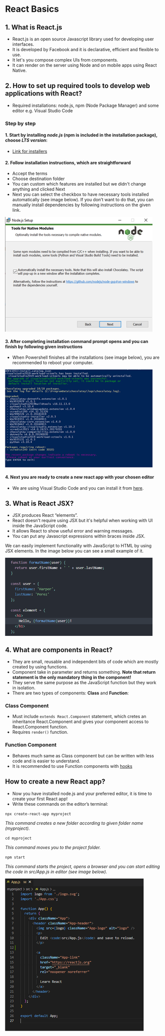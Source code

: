 # React Basics

## 1. What is React.js

- React.js is an open source Javascript library used for developing user interfaces.
- It is developed by Facebook and it is declarative, efficient and flexible to use.
- It let's you compose complex UIs from components.
- It can render on the server using Node and on mobile apps using React Native.

## 2.  How to set up required tools to develop web applications with React?

 - Required installations: node.js, npm (Node Package Manager) and some editor e.g. Visual Studio Code

### Step by step

#### 1. Start by installing *node.js* (npm is included in the installation package), choose *LTS version*:
   - [Link for installers](https://nodejs.org/en/download/)

#### 2. Follow installation instructions, which are straightforward 
   - Accept the terms
   - Choose destination folder
   - You can custom which features are installed but we didn't change anything and clicked Next
   - Next you can select the checkbox to have necessary tools installed automatically (see image below). If you don’t want to do that, you can manually install dependencies by following instructions on the given link. 
    
![Install tools](/pics/install_tools.png)

#### 3. After completing installation command prompt opens and you can finish by following given instructions
   - When Powershell finishes all the installations (see image below), you are recommended to reboot your computer.

![Powershell](/pics/powershell.png)

#### 4. Next you are ready to create a new react app with your chosen editor
   - We are using Visual Studio Code and you can install it from [here](https://code.visualstudio.com).

## 3. What is React JSX?

-  JSX produces React “elements”.
-  React doesn't require using JSX but it's helpful when working with UI inside the JavaScript code.
-  It allows React to show useful error and warning messages.
-  You can put any Javascript expressions within braces inside JSX.

We can easily implement functionality with JavaScript to HTML by using JSX elements. In the image below you can see a small example of it. 

![JSX](/pics/jsx_example.png)

## 4. What are components in React?

- They are small, reusable and independent bits of code which are mostly created by using functions.
- Component take in parameter and returns something. **Note that return statement is the only mandatory thing in the component!**
- They serve the same purpose as the JavaScript function but they work in isolation.
- There are two types of components: **Class** and **Function**:

### Class Component

- Must include `extends React.Component` statement, which cretes an inheritance React.Component and gives your component access to React.Component function.
- Requires `render()` function.

### Function Component

- Behaves much same as Class component but can be written with less code and is easier to understand.
- It is recommended to use Function components with [hooks](https://github.com/jenhakk/React.js_Fundamentals/blob/main/Hooks.md)

## How to create a new React app?

- Now you have installed node.js and your preferred editor, it is time to create your first React app!
- Write these commands on the editor’s terminal:

`npx create-react-app myproject` 
  
*This command creates a new folder according to given folder name (myproject).*  
  
`cd myproject`  
  
*This command moves you to the project folder.*  
  
`npm start`  
    
*This command starts the project, opens a browser and you can start editing the code in src/App.js in editor (see image below).*
  
    
![First App](/pics/first_app.png)
